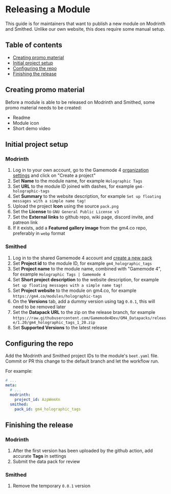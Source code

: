 # Releasing a Module
This guide is for maintainers that want to publish a new module on Modrinth and Smithed. Unlike our own website, this does require some manual setup.

## Table of contents
* [Creating promo material](#creating-promo-material)
* [Initial project setup](#initial-project-setup)
* [Configuring the repo](#configuring-the-repo)
* [Finishing the release](#finishing-the-release)

## Creating promo material
Before a module is able to be released on Modrinth and Smithed, some promo material needs to be created:
* Readme
* Module icon
* Short demo video

## Initial project setup

### Modrinth
1. Log in to your own account, go to the Gamemode 4 [organization settings](https://modrinth.com/organization/gamemode4/settings/projects) and click on "Create a project"
2. Set **Name** to the module name, for example `Holographic Tags`
3. Set **URL** to the module ID joined with dashes, for example `gm4-holographic-tags`
4. Set **Summary** to the website description, for example `Set up floating messages with a simple name tag!`
5. Upload the project **Icon** using the source `pack.png`
6. Set the **License** to `GNU General Public License v3`
7. Set the **External links** to github repo, wiki page, discord invite, and patreon link
8. If it exists, add a **Featured gallery image** from the gm4.co repo, preferably in `webp` format

### Smithed
1. Log in to the shared Gamemode 4 account and [create a new pack](https://smithed.net/edit?new=true)
2. Set **Project id** to the module ID, for example `gm4_holographic_tags`
3. Set **Project name** to the module name, combined with "Gamemode 4", for example `Holographic Tags | Gamemode 4`
4. Set **Short project description** to the website description, for example `Set up floating messages with a simple name tag!`
5. Set **Project website** to the module on gm4.co, for example `https://gm4.co/modules/holographic-tags`
6. On the **Versions** tab, add a dummy version using tag `0.0.1`, this will need to be removed later
7. Set the **Datapack URL** to the zip on the release branch, for example `https://raw.githubusercontent.com/Gamemode4Dev/GM4_Datapacks/release/1.20/gm4_holographic_tags_1_20.zip`
8. Set **Supported Versions** to the latest release

## Configuring the repo
Add the Modrinth and Smithed project IDs to the module's `beet.yaml` file. Commit or PR this change to the default branch and let the workflow run.

For example:
```yaml
# ...
meta:
  # ...
  modrinth:
    project_id: AzpWemXn
  smithed:
    pack_id: gm4_holographic_tags
```

## Finishing the release

### Modrinth
1. After the first version has been uploaded by the github action, add accurate **Tags** in settings
2. Submit the data pack for review

### Smithed
1. Remove the temporary `0.0.1` version
